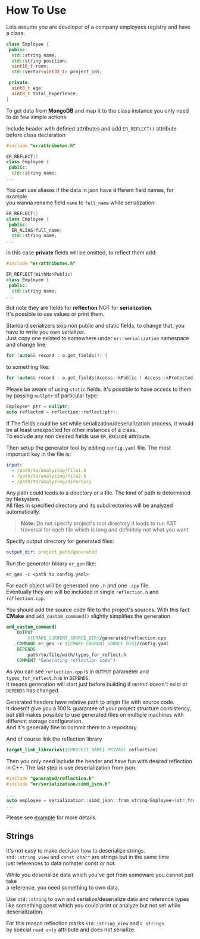# How To Use

Lets assume you are developer of a company employees registry and have a class:

```cpp
class Employee {
 public:
  std::string name;
  std::string position;
  uint16_t room;
  std::vector<uint32_t> project_ids;

 private:
  uint8_t age;
  uint8_t total_experience;
}
```

To get data from **MongoDB** and map it to the class instance you only need to do few simple actions:

Include header with defined attributes and add `ER_REFLECT()` attribute before class declaration

```cpp
#include "er/attributes.h"

ER_REFLECT()
class Employee {
 public:
  std::string name;
...
```

You can use aliases if the data in json have different field names, for example  
you wanna rename field `name` to `full_name` while serialization:

```cpp
ER_REFLECT()
class Employee {
 public:
  ER_ALIAS(full_name)
  std::string name;
...
```

in this case **private** fields will be omitted, to reflect them add:

```cpp
#include "er/attributes.h"

ER_REFLECT(WithNonPublic)
class Employee {
 public:
  std::string name;
...
```

But note they are fields for **reflection** NOT for **serialization**.  
It's possible to use values or print them.  

Standard serializers skip non public and static fields, to change that, you have to write you own serializer.  
Just copy one existed to somewhere under `er::serialization` namespace and change line:

```cpp
for (auto&& record : o.get_fields()) {
```

to something like:

```cpp
for (auto&& record : o.get_fields(Access::kPublic | Access::kProtected | Access::kPrivate)) {
```

Please be aware of using `static` fields. It's possible to have access to them by passing `nullptr` of particular type:

```cpp
Employee* ptr = nullptr;
auto reflected = reflection::reflect(ptr);
```

If The fields could be set while serialization/deserialization process, it would be at least unexpected for other instances of a class.  
To exclude any non desired fields use `ER_EXCLUDE` attribute.

Then setup the generator tool by editing `config.yaml` file. The most important key in the file is:

```yaml
input:
  - /path/to/analyzing/file1.h
  - /path/to/analyzing/file2.h
  - /path/to/analyzing/directory
```

Any path could leeds to a directory or a file. The kind of path is determined by filesystem.  
All files in specified directory and its subdirectories will be analyzed automatically.

> **Note:** Do not specify project's root directory it leads to run AST traversal for each file which is long and definitely not what you want.

Specify output directory for generated files:

```yaml
output_dir: project_path/generated
```

Run the generator binary `er_gen` like:

```shell
er_gen -c <path to config.yaml>
```

For each object will be generated one `.h` and one `.cpp` file.  
Eventually they are will be included in single `reflection.h` and `reflection.cpp`.  

You should add the source code file to the project's sources.
With this fact **CMake** and `add_custom_command()` slightly simplifies the generation.  

```cmake
add_custom_command(
    OUTPUT
        ${CMAKE_CURRENT_SOURCE_DIR}/generated/reflection.cpp
    COMMAND er_gen -c ${CMAKE_CURRENT_SOURCE_DIR}/config.yaml
    DEPENDS
        path/to/file/with/types_for_reflect.h
    COMMENT "Generating reflection code")
```

As you can see `reflection.cpp` is in `OUTPUT` parameter and `types_for_reflect.h` is in `DEPENDS`.  
It means generation will start just before building if `OUTPUT` doesn't exist or `DEPENDS` has changed.  

Generated headers have relative path to origin file with source code.  
It doesn't give you a 100% guarantee of your project structure consistency,  
but still makes possible to use generated files on multiple machines with different storage configuration.  
And it's generally fine to commit them to a repository.  

And of course link the reflection library

```cmake
target_link_libraries(${PROJECT_NAME} PRIVATE reflection)
```

Then you only need include the header and have fun with desired reflection in C++.
The last step is use deserialization from json:

```cpp
#include "generated/reflection.h"
#include "er/serialization/simd_json.h"

...
auto employee = serialization::simd_json::from_string<Employee>(str_from_mongo).unwrap();
...
```

Please see [example](../example/main.cpp) for more details.

## Strings

It's not easy to make decision how to deserialize strings.  
`std::string_view` and `const char*` are strings but in the same time  
just references to data nomater const or not.

While you deserialize data which you've got from someware you cannot just take  
a reference, you need something to own data.  

Use `std::string` to own and serialize/deserialize data and reference types  
like something const which you could print or analyze but not set while deserialization.  

For this reason reflection marks `std::string_view` and `C strings`  
by special `read only` attribute and does not serialize.

